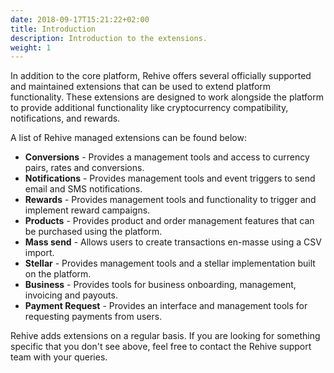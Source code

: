 ```yaml
---
date: 2018-09-17T15:21:22+02:00
title: Introduction
description: Introduction to the extensions.
weight: 1
---
```


In addition to the core platform, Rehive offers several officially supported and maintained extensions that can be used to extend platform functionality. These extensions are designed to work alongside the platform to provide additional functionality like cryptocurrency compatibility, notifications, and rewards.

A list of Rehive managed extensions can be found below:

- **Conversions** - Provides a management tools and access to currency pairs, rates and conversions.
- **Notifications** - Provides management tools and event triggers to send email and SMS notifications.
- **Rewards** - Provides management tools and functionality to trigger and implement reward campaigns.
- **Products** - Provides product and order management features that can be purchased using the platform.
- **Mass send** - Allows users to create transactions en-masse using a CSV import.
- **Stellar** - Provides management tools and a stellar implementation built on the platform.
- **Business** - Provides tools for business onboarding, management, invoicing and payouts.
- **Payment Request** - Provides an interface and management tools for requesting payments from users.

<aside class="notice">
	Rehive adds extensions on a regular basis. If you are looking for something specific that you don't see above, feel free to contact the Rehive support team with your queries.
</aside>
